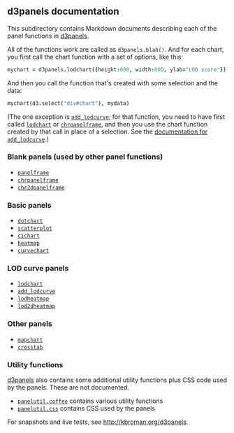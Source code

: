 ## d3panels documentation

This subdirectory contains Markdown documents describing each of the
panel functions in [d3panels](http://kbroman.org/d3panels).

All of the functions work are called as `d3panels.blah()`. And for each
chart, you first call the chart function with a set of options, like
this:

```coffeescript
mychart = d3panels.lodchart({height:600, width:800, ylab="LOD score"})
```

And then you call the function that's created with some selection and
the data:

```coffeescript
mychart(d3.select("div#chart"), mydata)
```

(The one exception is [`add_lodcurve`](add_lodcurve.md); for that
function, you need to have first called [`lodchart`](lodchart.md) or
[`chrpanelframe`](chrpanelframe.md), and then you use the chart
function created by that call in place of a selection. See the
[documentation for `add_lodcurve`](add_lodcurve.md).)


### Blank panels (used by other panel functions)

- [`panelframe`](panelframe.md)
- [`chrpanelframe`](chrpanelframe.md)
- [`chr2dpanelframe`](chr2dpanelframe.md)

### Basic panels

- [`dotchart`](dotchart.md)
- [`scatterplot`](scatterplot.md)
- [`cichart`](cichart.md)
- [`heatmap`](heatmap.md)
- [`curvechart`](curvechart.md)

### LOD curve panels

- [`lodchart`](lodchart.md)
- [`add_lodcurve`](add_lodcurve.md)
- [`lodheatmap`](lodheatmap)
- [`lod2dheatmap`](lod2dheatmap)

### Other panels

- [`mapchart`](mapchart.md)
- [`crosstab`](crosstab.md)

### Utility functions

[d3panels](http://kbroman.org/d3panels) also contains some additional
utility functions plus CSS code used by the panels. These are not
documented.

- [`panelutil.coffee`](https://github.com/kbroman/d3panels/blob/master/src/panelutil.coffee)
  contains various utility functions
- [`panelutil.css`](https://github.com/kbroman/d3panels/blob/master/src/panelutil.css)
  contains CSS used by the panels

For snapshots and live tests, see <http://kbroman.org/d3panels>.
